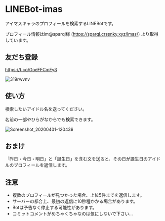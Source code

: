 # LINEBot-imas

アイマスキャラのプロフィールを検索するLINEBotです。

プロフィール情報はim@sparql様 (https://sparql.crssnky.xyz/imas/) より取得しています。

## 友だち登録

https://t.co/GoeFFCmFy3

![319rwvnv](https://user-images.githubusercontent.com/44780846/78094124-bac41c00-740e-11ea-9c0c-0a3704e44e31.png)

## 使い方

検索したいアイドル名を送ってください。

名前の一部やひらがなからでも検索できます。

![Screenshot_20200401-120439](https://user-images.githubusercontent.com/44780846/78095222-5f475d80-7411-11ea-8ac4-65a9e22cbee6.png)

## おまけ

「昨日・今日・明日」と「誕生日」を含む文を送ると、その日が誕生日のアイドルのプロフィールを返信します。

## 注意

- 複数のプロフィールが見つかった場合、上位5件までを返信します。
- サーバーの都合上、最初の返信に10秒程かかる場合があります。
- Botは予告なく停止する可能性があります。
- コミットコメントがめちゃくちゃなのは気にしないで下さい…

